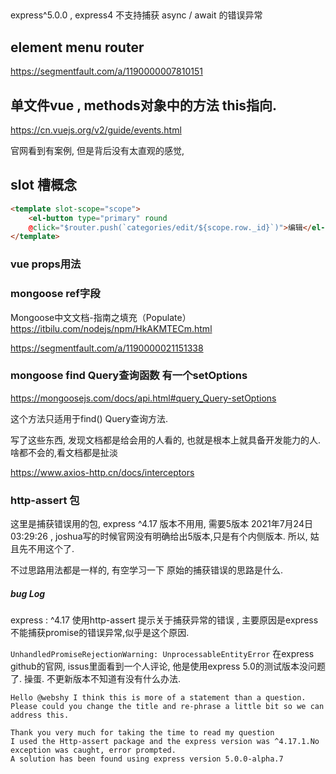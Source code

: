 
## 

express^5.0.0 , express4 不支持捕获 async / await 的错误异常





## element menu router

https://segmentfault.com/a/1190000007810151


## 单文件vue , methods对象中的方法 this指向.

https://cn.vuejs.org/v2/guide/events.html

官网看到有案例, 但是背后没有太直观的感觉, 

## slot 槽概念

```html
<template slot-scope="scope">
    <el-button type="primary" round 
    @click="$router.push(`categories/edit/${scope.row._id}`)">编辑</el-button>
</template>

```


### vue  props用法

### mongoose ref字段

Mongoose中文文档-指南之填充（Populate）  https://itbilu.com/nodejs/npm/HkAKMTECm.html

https://segmentfault.com/a/1190000021151338


### mongoose find Query查询函数 有一个setOptions

https://mongoosejs.com/docs/api.html#query_Query-setOptions

这个方法只适用于find() Query查询方法.

写了这些东西, 发现文档都是给会用的人看的, 也就是根本上就具备开发能力的人. 啥都不会的,看文档都是扯淡
  

https://www.axios-http.cn/docs/interceptors



### http-assert 包

这里是捕获错误用的包, express ^4.17 版本不用用, 需要5版本 2021年7月24日 03:29:26 , joshua写的时候官网没有明确给出5版本,只是有个内侧版本. 所以, 姑且先不用这个了.

不过思路用法都是一样的, 有空学习一下 原始的捕获错误的思路是什么. 




##### bug Log

express : ^4.17
使用http-assert 提示关于捕获异常的错误 , 主要原因是express不能捕获promise的错误异常,似乎是这个原因.

`
UnhandledPromiseRejectionWarning: UnprocessableEntityError
`
在express github的官网, issus里面看到一个人评论, 他是使用express 5.0的测试版本没问题了. 操蛋. 不更新版本不知道有没有什么办法.
```
Hello @webshy I think this is more of a statement than a question. Please could you change the title and re-phrase a little bit so we can address this.

Thank you very much for taking the time to read my question
I used the Http-assert package and the express version was ^4.17.1.No exception was caught, error prompted.
A solution has been found using express version 5.0.0-alpha.7
```

